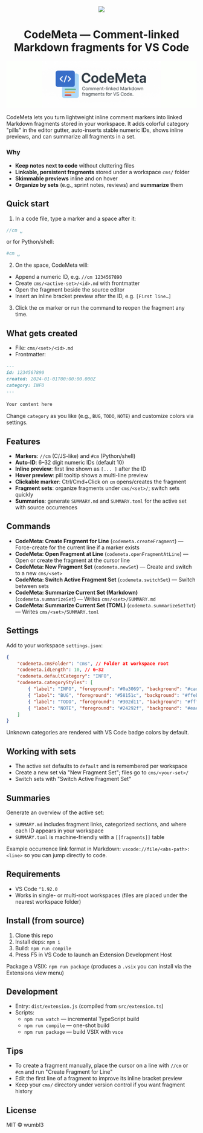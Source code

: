 <div align="center">
  <img style="width: 7em;" src="./img/iconL.png"/>
  <h1>CodeMeta — Comment-linked Markdown fragments for VS Code</h1>
<img src="./img/bannerJ.jpg"/>
</div>

CodeMeta lets you turn lightweight inline comment markers into linked Markdown fragments stored in your workspace. It adds colorful category "pills" in the editor gutter, auto-inserts stable numeric IDs, shows inline previews, and can summarize all fragments in a set.

### Why

-   **Keep notes next to code** without cluttering files
-   **Linkable, persistent fragments** stored under a workspace `cms/` folder
-   **Skimmable previews** inline and on hover
-   **Organize by sets** (e.g., sprint notes, reviews) and **summarize** them

## Quick start

1. In a code file, type a marker and a space after it:

```js
//cm ␣
```

or for Python/shell:

```py
#cm ␣
```

2. On the space, CodeMeta will:

-   Append a numeric ID, e.g. `//cm 1234567890`
-   Create `cms/<active-set>/<id>.md` with frontmatter
-   Open the fragment beside the source editor
-   Insert an inline bracket preview after the ID, e.g. `[First line…]`

3. Click the `cm` marker or run the command to reopen the fragment any time.

## What gets created

-   File: `cms/<set>/<id>.md`
-   Frontmatter:

```markdown
---
id: 1234567890
created: 2024-01-01T00:00:00.000Z
category: INFO
---

Your content here
```

Change `category` as you like (e.g., `BUG`, `TODO`, `NOTE`) and customize colors via settings.

## Features

-   **Markers**: `//cm` (C/JS-like) and `#cm` (Python/shell)
-   **Auto-ID**: 6–32 digit numeric IDs (default 10)
-   **Inline preview**: first line shown as `[... ]` after the ID
-   **Hover preview**: pill tooltip shows a multi-line preview
-   **Clickable marker**: Ctrl/Cmd+Click on `cm` opens/creates the fragment
-   **Fragment sets**: organize fragments under `cms/<set>/`; switch sets quickly
-   **Summaries**: generate `SUMMARY.md` and `SUMMARY.toml` for the active set with source occurrences

## Commands

-   **CodeMeta: Create Fragment for Line** (`codemeta.createFragment`) — Force-create for the current line if a marker exists
-   **CodeMeta: Open Fragment at Line** (`codemeta.openFragmentAtLine`) — Open or create the fragment at the cursor line
-   **CodeMeta: New Fragment Set** (`codemeta.newSet`) — Create and switch to a new `cms/<set>`
-   **CodeMeta: Switch Active Fragment Set** (`codemeta.switchSet`) — Switch between sets
-   **CodeMeta: Summarize Current Set (Markdown)** (`codemeta.summarizeSet`) — Writes `cms/<set>/SUMMARY.md`
-   **CodeMeta: Summarize Current Set (TOML)** (`codemeta.summarizeSetTxt`) — Writes `cms/<set>/SUMMARY.toml`

## Settings

Add to your workspace `settings.json`:

```json
{
    "codemeta.cmsFolder": "cms", // Folder at workspace root
    "codemeta.idLength": 10, // 6–32
    "codemeta.defaultCategory": "INFO",
    "codemeta.categoryStyles": [
        { "label": "INFO", "foreground": "#0a3069", "background": "#cadbfd" },
        { "label": "BUG", "foreground": "#58151c", "background": "#ffebe9" },
        { "label": "TODO", "foreground": "#302d11", "background": "#fff8c5" },
        { "label": "NOTE", "foreground": "#24292f", "background": "#eaeef2" }
    ]
}
```

Unknown categories are rendered with VS Code badge colors by default.

## Working with sets

-   The active set defaults to `default` and is remembered per workspace
-   Create a new set via "New Fragment Set"; files go to `cms/<your-set>/`
-   Switch sets with "Switch Active Fragment Set"

## Summaries

Generate an overview of the active set:

-   `SUMMARY.md` includes fragment links, categorized sections, and where each ID appears in your workspace
-   `SUMMARY.toml` is machine-friendly with a `[[fragments]]` table

Example occurrence link format in Markdown: `vscode://file/<abs-path>:<line>` so you can jump directly to code.

## Requirements

-   VS Code `^1.92.0`
-   Works in single- or multi-root workspaces (files are placed under the nearest workspace folder)

## Install (from source)

1. Clone this repo
2. Install deps: `npm i`
3. Build: `npm run compile`
4. Press F5 in VS Code to launch an Extension Development Host

Package a VSIX: `npm run package` (produces a `.vsix` you can install via the Extensions view menu)

## Development

-   Entry: `dist/extension.js` (compiled from `src/extension.ts`)
-   Scripts:
    -   `npm run watch` — incremental TypeScript build
    -   `npm run compile` — one-shot build
    -   `npm run package` — build VSIX with `vsce`

## Tips

-   To create a fragment manually, place the cursor on a line with `//cm` or `#cm` and run "Create Fragment for Line"
-   Edit the first line of a fragment to improve its inline bracket preview
-   Keep your `cms/` directory under version control if you want fragment history

## License

MIT © wumbl3
